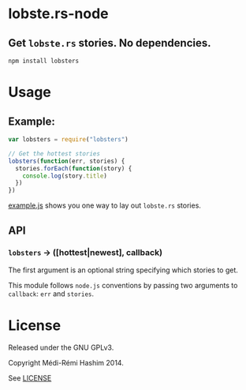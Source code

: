 # lobste.rs-node
Get `lobste.rs` stories. No dependencies.
---

`npm install lobsters`

# Usage
## Example:
```js
var lobsters = require("lobsters")

// Get the hottest stories
lobsters(function(err, stories) {
  stories.forEach(function(story) {
    console.log(story.title)
  })
})
```

[example.js](example.js) shows you one way to lay out `lobste.rs` stories.

## API
### `lobsters` -> ([hottest|newest], callback)
The first argument is an optional string specifying which stories to get.

This module follows `node.js` conventions by passing two arguments to
`callback`: `err` and `stories`.

# License
Released under the GNU GPLv3.

Copyright Médi-Rémi Hashim 2014.

See [LICENSE](LICENSE)
